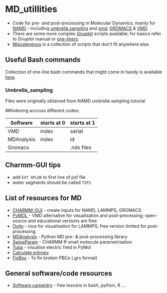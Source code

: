 # MD_utillities

- Code for pre- and post-processing in Molecular Dynamics, mainly for [NAMD](/namd/) - including [umbrella sampling](/umbrella_sampling) and [smd](/SMD/); [GROMACS](/gromacs/) & [VMD](/vmd_scripts/).
- There are some more complex [Gnuplot](/Gnuplot/) scripts available; for basics refer to Gnuplot manual or [one-liners](ONE_LINERS.md).
- [Miscaleneous](/misc) is a collection of scripts that don't fit anywhere else.

## Useful Bash commands
Collection of one-line bash commands that might come in handy is available [here](ONE_LINERS.md).

### Umbrella_sampling

Files were originally obtained from NAMD umbrella sampling tutorial

##Indexing accross different codes:

| Software   | starts at 0 | starts at 1 | 
| ---------- | ---------- | ----------- | 
| VMD        | index      | serial      |
| MDAnalysis | index      | id          |
| Gromacs    |            | .ndx files  |

## Charmm-GUI tips
- add `EXT XPLOR` to first line of psf file
- water segments should be called `TIP3`
 
## List of resources for MD
- [CHARMM-GUI](https://charmm-gui.org/) - create inputs for NAMD, LAMMPS, GROMACS
- [PyMOL](https://github.com/schrodinger/pymol-open-source) - VMD alternative for visualisation and post-precessing; open-source and educational versions are free
- [Ovito](https://www.ovito.org/) - nice for visualisation for LAMMPS; free version limited for post-processing
- [MDAnalysis](https://www.mdanalysis.org/) - Python MD pre- & post-processing library  
- [SwissParam](https://swissparam.ch/) - CHARMM ff small molecule parametrisation
- [Tupa](https://mdpoleto.github.io/tupa/) - visualise electric field in PyMol
- [Calculate entropy](https://codeentropy.readthedocs.io/en/latest/index.html)
- [FixBox](https://pubs.acs.org/doi/10.1021/acs.jcim.2c00823) - To fix broken PBCs (.gro format)

## General software/code resources
- [Software carpentry](https://software-carpentry.org/lessons/) - free lessons in bash, python, R ...
